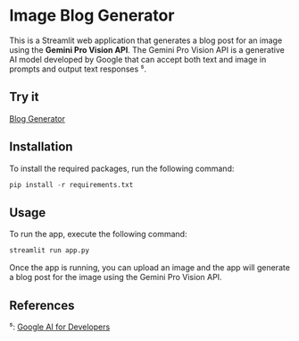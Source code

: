 # Image Blog Generator

This is a Streamlit web application that generates a blog post for an image using the **Gemini Pro Vision API**. The Gemini Pro Vision API is a generative AI model developed by Google that can accept both text and image in prompts and output text responses ⁵.

## Try it

[Blog Generator](https://blog-generator-0.streamlit.app/)

## Installation

To install the required packages, run the following command:

```python
pip install -r requirements.txt
```

## Usage

To run the app, execute the following command:

```python
streamlit run app.py
```

Once the app is running, you can upload an image and the app will generate a blog post for the image using the Gemini Pro Vision API.

## References

⁵: [Google AI for Developers](https://ai.google.dev/docs/gemini_api_overview)
